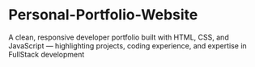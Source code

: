 # Personal-Portfolio-Website
A clean, responsive developer portfolio built with HTML, CSS, and JavaScript — highlighting projects, coding experience, and expertise in FullStack development

